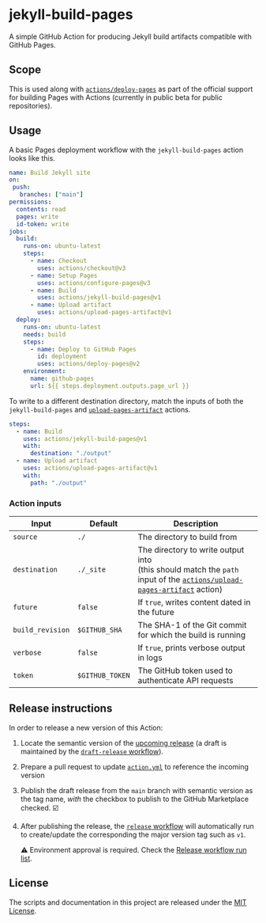 # jekyll-build-pages

A simple GitHub Action for producing Jekyll build artifacts compatible with GitHub Pages.

## Scope

This is used along with [`actions/deploy-pages`](https://github.com/actions/deploy-pages) as part of the official support for building Pages with Actions (currently in public beta for public repositories).

## Usage

A basic Pages deployment workflow with the `jekyll-build-pages` action looks like this.

```yaml
name: Build Jekyll site
on:
 push:
   branches: ["main"]
permissions:
  contents: read
  pages: write
  id-token: write
jobs:
  build:
    runs-on: ubuntu-latest
    steps:
      - name: Checkout
        uses: actions/checkout@v3
      - name: Setup Pages
        uses: actions/configure-pages@v3
      - name: Build
        uses: actions/jekyll-build-pages@v1
      - name: Upload artifact
        uses: actions/upload-pages-artifact@v1
  deploy:
    runs-on: ubuntu-latest
    needs: build
    steps:
      - name: Deploy to GitHub Pages
        id: deployment
        uses: actions/deploy-pages@v2
    environment:
      name: github-pages
      url: ${{ steps.deployment.outputs.page_url }}
```

To write to a different destination directory, match the inputs of both the `jekyll-build-pages` and [`upload-pages-artifact`](https://github.com/actions/upload-pages-artifact) actions.

```yaml
steps:
  - name: Build
    uses: actions/jekyll-build-pages@v1
    with:
      destination: "./output"
  - name: Upload artifact
    uses: actions/upload-pages-artifact@v1
    with:
      path: "./output"
```

### Action inputs

| Input | Default | Description |
|-------|---------|-------------|
| `source` | `./` | The directory to build from |
| `destination` | `./_site` | The directory to write output into<br>(this should match the `path` input of the [`actions/upload-pages-artifact`](https://github.com/actions/upload-pages-artifact) action) |
| `future` | `false` | If `true`, writes content dated in the future |
| `build_revision` | `$GITHUB_SHA` | The SHA-1 of the Git commit for which the build is running |
| `verbose` | `false` | If `true`, prints verbose output in logs |
| `token` | `$GITHUB_TOKEN` | The GitHub token used to authenticate API requests |

## Release instructions

In order to release a new version of this Action:

1. Locate the semantic version of the [upcoming release][release-list] (a draft is maintained by the [`draft-release` workflow][draft-release]).

2. Prepare a pull request to update [`action.yml`][action.yml] to reference the incoming version

3. Publish the draft release from the `main` branch with semantic version as the tag name, _with_ the checkbox to publish to the GitHub Marketplace checked. :ballot_box_with_check:

4. After publishing the release, the [`release` workflow][release] will automatically run to create/update the corresponding the major version tag such as `v1`.

   ⚠️ Environment approval is required. Check the [Release workflow run list][release-workflow-runs].

## License

The scripts and documentation in this project are released under the [MIT License](LICENSE).

<!-- references -->
[release-list]: https://github.com/actions/jekyll-build-pages/releases
[draft-release]: .github/workflows/release.yml
[release]: .github/workflows/release.yml
[release-workflow-runs]: https://github.com/actions/deploy-pages/actions/workflows/release.yml
[action.yml]: https://github.com/actions/jekyll-build-pages/blob/649f5d3c2b2462620c8945f034200e431ceddd29/action.yml#LL31C54-L31C60
